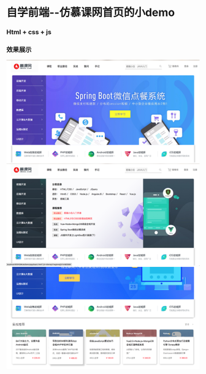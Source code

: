# 自学前端--仿慕课网首页的小demo

### Html + css + js

### 效果展示

<div>
<img src="https://github.com/hurui1990/MukeDemo/blob/master/pictures/picture1.png"></img>
<img src="https://github.com/hurui1990/MukeDemo/blob/master/pictures/picture2.png"></img>
<img src="https://github.com/hurui1990/MukeDemo/blob/master/pictures/picture3.png"></img>
</div>
